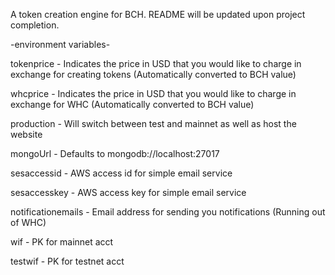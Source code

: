 A token creation engine for BCH.  README will be updated upon project completion.

-environment variables-

tokenprice - Indicates the price in USD that you would like to charge in exchange for creating tokens (Automatically converted to BCH value)

whcprice - Indicates the price in USD that you would like to charge in exchange for WHC (Automatically converted to BCH value)

production - Will switch between test and mainnet as well as host the website

mongoUrl - Defaults to mongodb://localhost:27017

sesaccessid - AWS access id for simple email service

sesaccesskey - AWS access key for simple email service

notificationemails - Email address for sending you notifications (Running out of WHC)

wif - PK for mainnet acct

testwif - PK for testnet acct